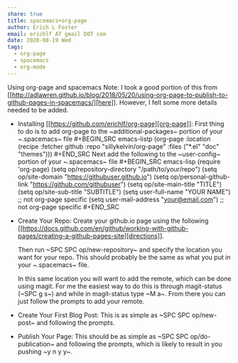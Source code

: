 ```yaml
---
share: true
title: spacemacs+org-page
author: Erich L Foster
email: erichlf AT gmail DOT com
date: 2020-08-19 Wed
tags:        
  - org-page
  - spacemacs
  - org-mode
---
```

Using org-page and spacemacs
Note: I took a good portion of this from [[http://adlawren.github.io/blog/2018/05/20/using-org-page-to-publish-to-github-pages-in-spacemacs/][here]].
However, I felt some more details needed to be added.

* Installing [[https://github.com/erichlf/org-page][org-page]]:
First thing to do is to add org-page to the ~additional-packages~ portion of your ~.spacemacs~ file
#+BEGIN_SRC emacs-listp
    (org-page :location (recipe
                          :fetcher github
                          :repo "sillykelvin/org-page"
                          :files ("*.el" "doc" "themes")))
#+END_SRC
Next add the following to the ~user-config~ portion of your ~.spacemacs~ file
#+BEGIN_SRC emacs-lisp
  (require 'org-page)
  (setq op/repository-directory "/path/to/your/repo")
  (setq op/site-domain "https://githubuser.github.io")
  (setq op/personal-github-link "https://github.com/githubuser")
  (setq op/site-main-title "TITLE")
  (setq op/site-sub-title "SUBTITLE")
  (setq user-full-name "YOUR NAME")  ;; not org-page specific
  (setq user-mail-address "your@email.com")  ;; not org-page specific
#+END_SRC

* Create Your Repo:
  Create your github.io page using the following [[https://docs.github.com/en/github/working-with-github-pages/creating-a-github-pages-site][directions]].

  Then run ~SPC SPC op/new-repository~ and specify the location you want for your repo.
  This should probably be the same as what you put in your ~.spacemacs~ file.

  In this same location you will want to add the remote, which can be done using magit.
  For me the easiest way to do this is through magit-status (~SPC g s~) and while in
  magit-status type ~M a~. From there you can just follow the prompts to add your remote.

* Create Your First Blog Post:
  This is as simple as ~SPC SPC op/new-post~ and following the prompts.

* Publish Your Page:
  This should be as simple as ~SPC SPC op/do-publication~ and following the prompts,
  which is likely to result in you pushing ~y n y y~.
